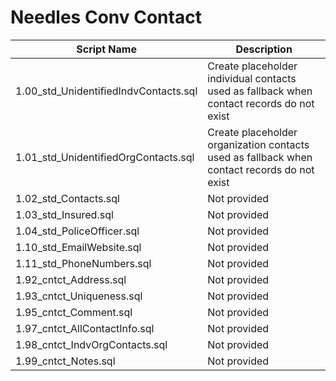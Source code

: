 # Needles Conv Contact

| Script Name | Description |
|-------------|-------------|
| 1.00_std_UnidentifiedIndvContacts.sql | Create placeholder individual contacts used as fallback when contact records do not exist |
| 1.01_std_UnidentifiedOrgContacts.sql | Create placeholder organization contacts used as fallback when contact records do not exist |
| 1.02_std_Contacts.sql | Not provided |
| 1.03_std_Insured.sql | Not provided |
| 1.04_std_PoliceOfficer.sql | Not provided |
| 1.10_std_EmailWebsite.sql | Not provided |
| 1.11_std_PhoneNumbers.sql | Not provided |
| 1.92_cntct_Address.sql | Not provided |
| 1.93_cntct_Uniqueness.sql | Not provided |
| 1.95_cntct_Comment.sql | Not provided |
| 1.97_cntct_AllContactInfo.sql | Not provided |
| 1.98_cntct_IndvOrgContacts.sql | Not provided |
| 1.99_cntct_Notes.sql | Not provided |
